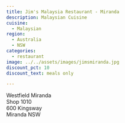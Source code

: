 ```yaml
---
title: Jim's Malaysia Restaurant - Miranda
description: Malaysian Cuisine
cuisine:
  - Malaysian
region:
  - Australia
  - NSW
categories:
  - restaurant
image: ../../assets/images/jimsmiranda.jpg
discount_pct: 10
discount_text: meals only

---
```


Westfield Miranda  
Shop 1010  
600 Kingsway  
Miranda NSW
